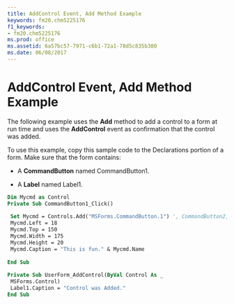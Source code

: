 ```yaml
---
title: AddControl Event, Add Method Example
keywords: fm20.chm5225176
f1_keywords:
- fm20.chm5225176
ms.prod: office
ms.assetid: 6a57bc57-7971-c6b1-72a1-78d5c835b380
ms.date: 06/08/2017
---
```



# AddControl Event, Add Method Example

The following example uses the  **Add** method to add a control to a form at run time and uses the **AddControl** event as confirmation that the control was added.

To use this example, copy this sample code to the Declarations portion of a form. Make sure that the form contains:




- A  **CommandButton** named CommandButton1.
    
- A  **Label** named Label1.
    




```vb
Dim Mycmd as Control 
Private Sub CommandButton1_Click() 
 
 Set Mycmd = Controls.Add("MSForms.CommandButton.1") ', CommandButton2, Visible) 
 Mycmd.Left = 18 
 Mycmd.Top = 150 
 Mycmd.Width = 175 
 Mycmd.Height = 20 
 Mycmd.Caption = "This is fun." & Mycmd.Name 
 
End Sub 
 
Private Sub UserForm_AddControl(ByVal Control As _ 
 MSForms.Control) 
 Label1.Caption = "Control was Added." 
End Sub
```


